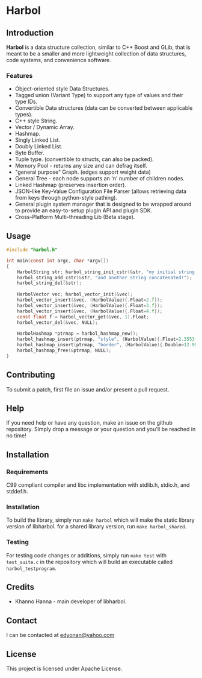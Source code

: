 # Harbol

## Introduction

**Harbol** is a data structure collection, similar to C++ Boost and GLib, that is meant to be a smaller and more lightweight collection of data structures, code systems, and convenience software.


### Features

* Object-oriented style Data Structures.
* Tagged union (Variant Type) to support any type of values and their type IDs.
* Convertible Data structures (data can be converted between applicable types).
* C++ style String.
* Vector / Dynamic Array.
* Hashmap.
* Singly Linked List.
* Doubly Linked List.
* Byte Buffer.
* Tuple type. (convertible to structs, can also be packed).
* Memory Pool - returns any size and can defrag itself.
* "general purpose" Graph. (edges support weight data)
* General Tree - each node supports an 'n' number of children nodes.
* Linked Hashmap (preserves insertion order).
* JSON-like Key-Value Configuration File Parser (allows retrieving data from keys through python-style pathing).
* General plugin system manager that is designed to be wrapped around to provide an easy-to-setup plugin API and plugin SDK.
* Cross-Platform Multi-threading Lib (Beta stage).


## Usage

```c
#include "harbol.h"

int main(const int argc, char *argv[])
{
	HarbolString str; harbol_string_init_cstr(&str, "my initial string!");
	harbol_string_add_cstr(&str, "and another string concatenated!");
	harbol_string_del(&str);
	
	HarbolVector vec; harbol_vector_init(&vec);
	harbol_vector_insert(&vec, (HarbolValue){.Float=2.f});
	harbol_vector_insert(&vec, (HarbolValue){.Float=3.f});
	harbol_vector_insert(&vec, (HarbolValue){.Float=4.f});
	const float f = harbol_vector_get(&vec, 1).Float;
	harbol_vector_del(&vec, NULL);
	
	HarbolHashmap *ptrmap = harbol_hashmap_new();
	harbol_hashmap_insert(ptrmap, "style", (HarbolValue){.Float=2.3553f});
	harbol_hashmap_insert(ptrmap, "border", (HarbolValue){.Double=12.995});
	harbol_hashmap_free(&ptrmap, NULL);
}
```

## Contributing

To submit a patch, first file an issue and/or present a pull request.

## Help

If you need help or have any question, make an issue on the github repository.
Simply drop a message or your question and you'll be reached in no time!

## Installation

### Requirements

C99 compliant compiler and libc implementation with stdlib.h, stdio.h, and stddef.h.

### Installation

To build the library, simply run `make harbol` which will make the static library version of libharbol.
for a shared library version, run `make harbol_shared`.

### Testing

For testing code changes or additions, simply run `make test` with `test_suite.c` in the repository which will build an executable called `harbol_testprogram`.


## Credits

* Khanno Hanna - main developer of libharbol.


## Contact

I can be contacted at edyonan@yahoo.com


## License

This project is licensed under Apache License.
